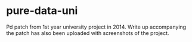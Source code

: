 # pure-data-uni
Pd patch from 1st year university project in 2014.
Write up accompanying the patch has also been uploaded with screenshots of the project.
